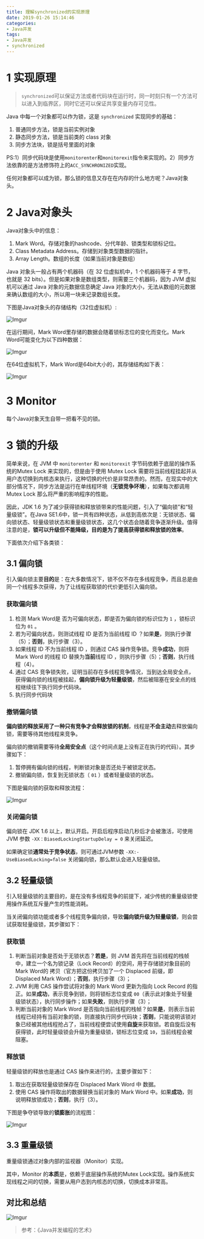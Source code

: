 ```yaml
---
title: 理解synchronized的实现原理
date: 2019-01-26 15:14:46
categories: 
- Java并发
tags:
- Java并发
- synchronized
---
```




# 1 实现原理

> `synchronized`可以保证方法或者代码块在运行时，同一时刻只有一个方法可以进入到临界区，同时它还可以保证共享变量内存可见性。



Java 中每一个对象都可以作为锁，这是 `synchronized` 实现同步的基础：

1. 普通同步方法，锁是当前实例对象
2. 静态同步方法，锁是当前类的 class 对象
3. 同步方法块，锁是括号里面的对象

PS:1）同步代码块是使用`monitorenter`和`monitorexit`指令来实现的。2）同步方法依靠的是方法修饰符上的`ACC_SYNCHRONIZED`实现。



任何对象都可以成为锁，那么锁的信息又存在在内存的什么地方呢？Java对象头。



# 2 Java对象头

Java对象头中的信息：

1. Mark Word。存储对象的hashcode、分代年龄、锁类型和锁标记位。
2. Class Metadata Address。存储到对象类型数据的指针。
3. Array Length。数组的长度（如果当前对象是数组）



Java 对象头一般占有两个机器码（在 32 位虚拟机中，1 个机器码等于 4 字节，也就是 32 bits）。但是如果对象是数组类型，则需要三个机器码，因为 JVM 虚拟机可以通过 Java 对象的元数据信息确定 Java 对象的大小，无法从数组的元数据来确认数组的大小，所以用一块来记录数组长度。

下图是Java对象头的存储结构（32位虚拟机）:

![Imgur](https://i.imgur.com/eDesOCQ.png)



在运行期间，Mark Word里存储的数据会随着锁标志位的变化而变化。Mark Word可能变化为以下四种数据：

![Imgur](https://i.imgur.com/9O87S1I.png)



在64位虚拟机下，Mark Word是64bit大小的，其存储结构如下表：

![Imgur](https://i.imgur.com/efQh3xN.png)



# 3 Monitor

每个Java对象天生自带一把看不见的锁。



# 3 锁的升级

简单来说，在 JVM 中 `monitorenter` 和 `monitorexit` 字节码依赖于底层的操作系统的Mutex Lock 来实现的，但是由于使用 Mutex Lock 需要将当前线程挂起并从用户态切换到内核态来执行，这种切换的代价是非常昂贵的。然而，在现实中的大部分情况下，同步方法是运行在单线程环境（**无锁竞争环境**），如果每次都调用 Mutex Lock 那么将严重的影响程序的性能。



因此，JDK 1.6 为了减少获得锁和释放锁带来的性能问题，引入了“偏向锁”和“轻量级锁”。在Java SE1.6中，锁一共有四种状态，从低到高依次是：无锁状态、偏向锁状态、轻量级锁状态和重量级锁状态，这几个状态会随着竞争逐渐升级。值得注意的是，**锁可以升级但不能降级，目的是为了提高获得锁和释放锁的效率**。



下面依次介绍下各类锁：



## 3.1 偏向锁

引入偏向锁主要**目的**是：在大多数情况下，锁不仅不存在多线程竞争，而且总是由同一个线程多次获得，为了让线程获取锁的代价更低引入偏向锁。



### 获取偏向锁

1. 检测 Mark Word是 否为可偏向状态，即是否为偏向锁的标识位为 `1` ，锁标识位为 `01` 。
2. 若为可偏向状态，则测试线程 ID 是否为当前线程 ID ？如果**是**，则执行步骤（5）；**否则**，执行步骤（3）。
3. 如果线程 ID 不为当前线程 ID ，则通过 CAS 操作竞争锁。竞争**成功**，则将 Mark Word 的线程 ID 替换为**当前**线程 ID ，则执行步骤（5）；**否则**，执行线程（4）。
4. 通过 CAS 竞争锁失败，证明当前存在多线程竞争情况，当到达全局安全点，获得偏向锁的线程被挂起，**偏向锁升级为轻量级锁**，然后被阻塞在安全点的线程继续往下执行同步代码块。
5. 执行同步代码块



### 撤销偏向锁

**偏向锁的释放采用了一种只有竞争才会释放锁的机制**，线程是**不会主动**去释放偏向锁，需要等待其他线程来竞争。

偏向锁的撤销需要等待**全局安全点**（这个时间点是上没有正在执行的代码）。其步骤如下：

1. 暂停拥有偏向锁的线程，判断锁对象是否还处于被锁定状态。
2. 撤销偏向锁，恢复到无锁状态（ `01` ）或者轻量级锁的状态。



下图是偏向锁的获取和释放流程：

![Imgur](https://i.imgur.com/kP95fre.png)



### 关闭偏向锁

偏向锁在 JDK 1.6 以上，默认开启。开启后程序启动几秒后才会被激活，可使用 JVM 参数 `-XX：BiasedLockingStartupDelay = 0` 来关闭延迟。

如果确定锁**通常处于竞争状态**，则可通过JVM参数 `-XX:-UseBiasedLocking=false` 关闭偏向锁，那么默认会进入轻量级锁。



## 3.2 轻量级锁

引入轻量级锁的主要目的，是在没有多线程竞争的前提下，减少传统的重量级锁使用操作系统互斥量产生的性能消耗。

当关闭偏向锁功能或者多个线程竞争偏向锁，导致**偏向锁升级为轻量级锁**，则会尝试获取轻量级锁，其步骤如下：

### 获取锁

1. 判断当前对象是否处于无锁状态？**若是**，则 JVM 首先将在当前线程的栈帧中，建立一个名为锁记录（Lock Record）的空间，用于存储锁对象目前的 Mark Word的 拷贝（官方把这份拷贝加了一个 Displaced 前缀，即 Displaced Mark Word）；**否则**，执行步骤（3）；
2. JVM 利用 CAS 操作尝试将对象的 Mark Word 更新为指向 Lock Record 的指正。如果**成功**，表示竞争到锁，则将锁标志位变成 `00`（表示此对象处于轻量级锁状态），执行同步操作；如果**失败**，则执行步骤（3）；
3. 判断当前对象的 Mark Word 是否指向当前线程的栈帧？如果**是**，则表示当前线程已经持有当前对象的锁，则直接执行同步代码块；**否则**，只能说明该锁对象已经被其他线程抢占了，当前线程便尝试使用**自旋**来获取锁。若自旋后没有获得锁，此时轻量级锁会升级为重量级锁，锁标志位变成 `10`，当前线程会被阻塞。

### 释放锁

轻量级锁的释放也是通过 CAS 操作来进行的，主要步骤如下：

1. 取出在获取轻量级锁保存在 Displaced Mark Word 中 数据。
2. 使用 CAS 操作将取出的数据替换当前对象的 Mark Word 中。如果**成功**，则说明释放锁成功；**否则**，执行（3）。



下图是争夺锁导致的**锁膨胀**的流程图：

![Imgur](https://i.imgur.com/CD3kdx7.png)



## 3.3 重量级锁

重量级锁通过对象内部的监视器（Monitor）实现。

其中，Monitor 的**本质**是，依赖于底层操作系统的Mutex Lock实现。操作系统实现线程之间的切换，需要从用户态到内核态的切换，切换成本非常高。



## 对比和总结

![Imgur](https://i.imgur.com/BB4ktPh.png)



> 参考：《Java并发编程的艺术》

